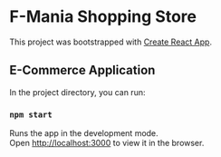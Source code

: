 # F-Mania Shopping Store

This project was bootstrapped with [Create React App](https://github.com/facebook/create-react-app).

## E-Commerce Application

In the project directory, you can run:

### `npm start`

Runs the app in the development mode.\
Open [http://localhost:3000](http://localhost:3000) to view it in the browser.
